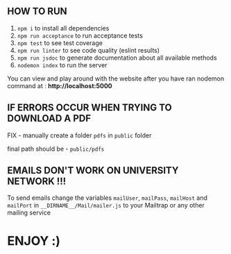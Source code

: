 ## HOW TO RUN

1. `npm i` to install all dependencies
2. `npm run acceptance` to run acceptance tests
3. `npm test` to see test coverage
4. `npm run linter` to see code quality (eslint results)
5. `npm run jsdoc` to generate documentation about all available methods
6. `nodemon index` to run the server

You can view and play around with the website after you have ran nodemon command at : __http://localhost:5000__

## IF ERRORS OCCUR WHEN TRYING TO DOWNLOAD A PDF

FIX - manually create a folder `pdfs` in `public` folder

final path should be - `public/pdfs`

## EMAILS DON'T WORK ON UNIVERSITY NETWORK !!!

To send emails change the variables `mailUser`, `mailPass`, `mailHost` and `mailPort` in `__DIRNAME__/Mail/mailer.js` to your Mailtrap or any other mailing service

# ENJOY :)
